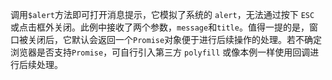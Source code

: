 调用`$alert`方法即可打开消息提示，它模拟了系统的 `alert`，无法通过按下 `ESC` 或点击框外关闭。此例中接收了两个参数，`message`和`title`。值得一提的是，窗口被关闭后，它默认会返回一个`Promise`对象便于进行后续操作的处理。若不确定浏览器是否支持`Promise`，可自行引入第三方 `polyfill` 或像本例一样使用回调进行后续处理。